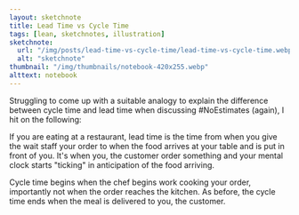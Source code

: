 ```yaml
---
layout: sketchnote
title: Lead Time vs Cycle Time
tags: [lean, sketchnotes, illustration]
sketchnote:
  url: "/img/posts/lead-time-vs-cycle-time/lead-time-vs-cycle-time.webp"
  alt: "sketchnote"
thumbnail: "/img/thumbnails/notebook-420x255.webp"
alttext: notebook
---
```


Struggling to come up with a suitable analogy to explain the difference between cycle time and lead time
when discussing #NoEstimates (again), I hit on the following:

If you are eating at a restaurant, lead time is the time from when you give the wait staff your order to when
the food arrives at your table and is put in front of you. It's when you, the customer order something
and your mental clock starts "ticking" in anticipation of the food arriving.

Cycle time begins when the chef begins work cooking your order, importantly not when the order reaches the kitchen.
As before, the cycle time ends when the meal is delivered to you, the customer.
